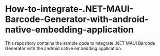 # How-to-integrate-.NET-MAUI-Barcode-Generator-with-android-native-embedding-application
This repository contains the sample code to integrate .NET MAUI Barcode Generator with the android native embedding application.
